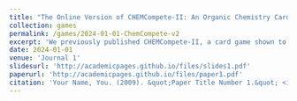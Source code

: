 ```yaml
---
title: "The Online Version of CHEMCompete-II: An Organic Chemistry Card Game to Differentiate between Substitution and Elimination Reactions of Alcohols"
collection: games
permalink: /games/2024-01-01-ChemCompete-v2
excerpt: 'We previously published CHEMCompete-II, a card game shown to be successful at improving student comprehension of substitution and elimination reactions of alcohols.4 Once the pandemic disrupted in-person academic instruction, it was impossible to play CHEMCompete-II face-to-face. However, given the effectiveness of the game, as well as the difficulty of substitution and elimination reactions of alcohols, the need to convert the game onto an online platform to accommodate remote learning of this concept was urgent. Additionally, an online organic chemistry game on substitution and elimination reactions of alcohols has yet to be designed. Here, we describe the online version of CHEMCompete-II, and compare its effectiveness in improving student comprehension of these reactions to that of the physical version.' 
date: 2024-01-01
venue: 'Journal 1'
slidesurl: 'http://academicpages.github.io/files/slides1.pdf'
paperurl: 'http://academicpages.github.io/files/paper1.pdf'
citation: 'Your Name, You. (2009). &quot;Paper Title Number 1.&quot; <i>Journal 1</i>. 1(1).'
---
```

